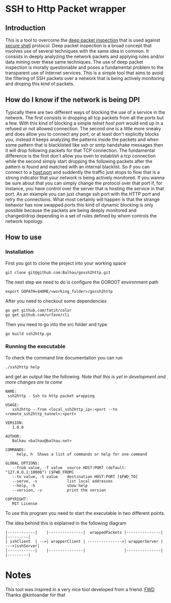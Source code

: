 # SSH to Http Packet wrapper

## Introduction

This is a tool to overcome the [deep packet inspection](https://en.wikipedia.org/wiki/Deep_packet_inspection) that is used against [secure shell](https://en.wikipedia.org/wiki/Secure_Shell) protocol. Deep packet inspection is a broad concept that involves use of several techniques with the same idea in common. It consists in deeply analyzing the network packets and applying rules and/or data mining over these same techniques. The use of deep packet inspection is morally questionable and poses a fundamental problem to the transparent use of Internet services. This is a simple tool that aims to avoid the filtering of SSH packets over a network that is being actively monitoring and droping this kind of packets.

## How do I know if the network is being DPI

Typically there are two different ways of blocking the use of a service in the network. The first consists in dropping all tcp packets from all the ports but a few. With this kind of blocking a simple *telnet host port* would end up in a refused or not allowed connection. The second one is a little more sneaky and does allow you to connect any port, or at least don't explicitly blocks you, instead it keeps analyzing the patterns inside the packets and when some pattern that is blacklisted like ssh or smtp handshake messages then it will drop following packets for that TCP connection. The fundamental difference is the first don't allow you even to establish a tcp connection while the second simply start dropping the following packets after the pattern is found and matched with an internal blacklist. So if you can connect to a <host:port> and suddently the traffic just stops to flow that is a strong indicator that your network is being actively monitored. If you wanna be sure about that you can simply change the protocol over that port if, for instance, you have control over the server that is hosting the service in that port. As an example you can just change ssh port with the HTTP port and retry the connections. What most certainly will happen is that the strange behavior has now swapped ports this kind of dynamic blocking is only possible because the packets are being deeply monitored and changed/drop depending in a set of rules defined by whom controls the network topology.


## How to use


### Installation

First you got to clone the project into your working space

    git clone git@github.com:Balhau/gossh2http.git

The next step we need to do is configure the GOROOT environment path

    export GOPATH=$HOME/<working_folder>/gossh2http


After you need to checkout some dependencies

    go get github.com/fatih/color
    go get github.com/urfave/cli

Then you need to go into the src folder and type

    go build ssh2http.go


### Running the executable

To check the command line documentation you can run

    ./ssh2http help

and get an output like the following. *Note that this is yet in development and more changes are to come*

    NAME:
     ssh2http - Ssh to http packet wrapping

    USAGE:
       ssh2http --from <local_ssh2http_ip>:<port --to <remote_ssh2http_tunnel>:<port>

    VERSION:
       1.0.0

    AUTHOR:
       Balhau <balhau@balhau.net>

    COMMANDS:
         help, h  Shows a list of commands or help for one command

    GLOBAL OPTIONS:
       --from value, -f value  source HOST:PORT (default: "127.0.0.1:10000") [$FWD_FROM]
       --to value, -t value    destination HOST:PORT [$FWD_TO]
       --serve, -s             list local addresses
       --help, -h              show help
       --version, -v           print the version

    COPYRIGHT:
       MIT License

To use this program you need to start the executable in two different points.

The idea behind this is explained in the following diagram



    |------------|    |---------------|  wrappedPackets |---------------|     |---------|
    | sshClient  | -->| wrapperClient | --------------->| wrapperServer | --->|sshServer|
    |------------|    |---------------|                 |---------------|     |---------|


# Notes

This tool was inspired in a very nice tool developed from a friend. [FWD](https://github.com/kintoandar/fwd)
Thanks @kintoandar for that
